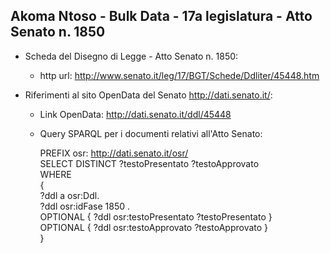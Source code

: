 ## Akoma Ntoso - Bulk Data - 17a legislatura - Atto Senato n. 1850 ##

* Scheda del Disegno di Legge - Atto Senato n. 1850:
	* http url: http://www.senato.it/leg/17/BGT/Schede/Ddliter/45448.htm

* Riferimenti al sito OpenData del Senato http://dati.senato.it/:
	* Link OpenData: http://dati.senato.it/ddl/45448
	* Query SPARQL per i documenti relativi all'Atto Senato:

        PREFIX osr: <http://dati.senato.it/osr/>  
		SELECT DISTINCT ?testoPresentato ?testoApprovato  
		WHERE  
		{  
		    ?ddl a osr:Ddl.  
		    ?ddl osr:idFase 1850 .  
		    OPTIONAL { ?ddl osr:testoPresentato ?testoPresentato }  
		    OPTIONAL { ?ddl osr:testoApprovato ?testoApprovato }  
		}
		
